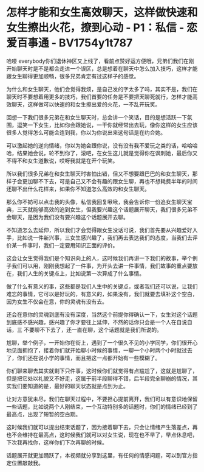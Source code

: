 # 怎样才能和女生高效聊天，这样做快速和女生擦出火花，撩到心动 - P1：私信 - 恋爱百事通 - BV1754y1t787

哈喽 everybody你们退休神区又上线了，看前点赞好运方便哦，兄弟们我们在刚开始聊天时是不是都会走进一个误区，总是想着在聊天中怎么加入技巧，这样才能跟女生聊得更加顺畅，很多兄弟肯定有过这样子的感觉。

为什么和女生聊天，他们会觉得我烦，是自己发的字太多了吗，其实不是，我们在聊天时不要想着用更多的技巧，我们首要的任务是不要把天聊死就行，怎样才能高效聊天，这样做可以快速的和女生擦出爱的火花，一不乱开玩笑。

回想一下我们很多兄弟在和女生聊天时，总会讲一个笑话，目的是想活跃一下氛围，逗笑一下女生，比如你会跟她说，一干你就经常出去玩，像你这样的女生应该很多人觉得怎么可能会连到我，你以为你说出来这句话是在约合她。

可以激起她的逆向情绪，你以为她会跟你说，没有没有我不爱玩之类的话，哈哈哈哈，结果她会说，轮不到你了，滚吧，在女生这儿就是觉得你在讽刺她，最后你又不得不和女生道歉说，哎呀我就是在开个玩笑。

所以我们很多兄弟在和女生聊天时害怕出错，但又不想要跟巴巴的和女生聊天，那样子会更加聊不下去，可是自己又不会有趣的跟女生聊，再也不想耗费半年的时间还聊不出什么花样来，如果你不知道怎么高效的和女生聊天。

那么你不妨可以点击我的头像，私信我回复啾啾，我会告诉你一份追女生聊天宝典，三天就能够高效的追到女生，但我要兴趣这个话题展开聊天，我们很多兄弟不会聊天，是因为我们没有要兴趣这个话题展开去聊。

不知道怎么去延伸，所以我们才会觉得跟女生没话可说，我们首先要从兴趣爱好入手，比如说一件新兴事，三女生感兴趣了，我们再去表达我们的态度，当我们去评价某一件事时，我们一定要用知识正面的评价。

这会让女生觉得我们是个知识向上的人，这时候我们再讲一下我们的故事，举个例子我们可以用，刚刚我想起了一件事，为开头去讲一件事情，我们故事的重点要放在，我们人生的关键点上，比如说第一次算成了什么事情。

做了什么有意义的事，这些都是我们人生中的关键点，或者我们还可以说，让我们难忘的事情，它可以是好玩的，有意义的，如果没有，我们就要去填补这个空白，因为女生不仅会在意，你的灵魂有没有去。

还会在意你的灵魂到底有没有深度，当然这个前提你得确认一下，女生对这个话题到底感不感兴趣，感兴趣了你才要往上延伸，不然的话你只会是一个人在自说自话，三 不要聊不下去了，还一直在聊，这个话题就是我们所说的。

尬聊，举个例子，一开始你在街上，遇到了一个很久不见的小学同学，你们很开心地见面拥抱了，接着你们就开始聊小时候的事情，一聊一个小时两个小时就过去了，你们还在说小学的事情，而且把这一点都开始有一些模糊了。

你们聊来聊去其实就剩下只件事，这时候你们就觉得有点尴尬了，这就是尬聊了，但是把它处以礼貌又不好走，这属于前半段聊得不错，后半段完全聊崩的情况，其实我们要知道的是，最好的聊天状态就是点到为止。

让对方意犹未尽，我们在聊天过程中，不要担心提前离开，我们可以有意识地保留一些话题，比如说两个人刚结束，一个互动特别多的话题时，你们的情绪已经到了最高点，出现了短暂的空白期。

这时候我们就可以提出结束话题了，因为接着聊下去，只会让情绪产生落差点，再也不会维持在最高点，这时候我们就可以对女生说，现在也不早了，早点休息吧，下次我再找你，这样你们下次再聊的时候。

话题展开就更加踊跃了，本视频就分享到这里，有任何的情感问题，可以到官方指定位置敲敲我。